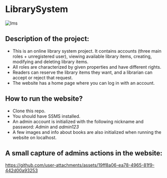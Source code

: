 # LibrarySystem

![lms](https://github.com/user-attachments/assets/6507c6c0-9dc3-470f-b81e-0b3ef6607f3d)

Description of the project:
-

- This is an online library system project. It contains accounts (three main roles + unregistered user), viewing available library items, creating, modifying and deleting library items.
- All roles are characterized by given properties and have different rights.
- Readers can reserve the library items they want, and a librarian can accept or reject that request.
- The website has a home page where you can log in with an account.

How to run the website?
-

-  Clone this repo.
-  You should have SSMS installed.
-  An admin account is initialized with the following nickname and password: *Admin* and *admin123*
-  A few images and info about books are also initialized when running the website on localhost.

A small capture of admins actions in the website:
-

https://github.com/user-attachments/assets/19ff8a06-ea78-4965-81f9-442d00a93253


